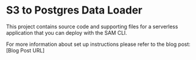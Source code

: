# S3 to Postgres Data Loader

This project contains source code and supporting files for a serverless application that you can deploy with the SAM CLI.

For more information about set up instructions please refer to the blog post: 
[Blog Post URL]